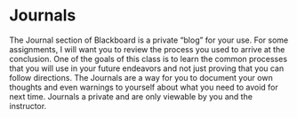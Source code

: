 # Journals

The Journal section of Blackboard is a private “blog” for your use. For some assignments, I will want you to review the process you used to arrive at the conclusion. One of the goals of this class is to learn the common processes that you will use in your future endeavors and not just proving that you can follow directions. The Journals are a way for you to document your own thoughts and even warnings to yourself about what you need to avoid for next time. Journals a private and are only viewable by you and the instructor.
